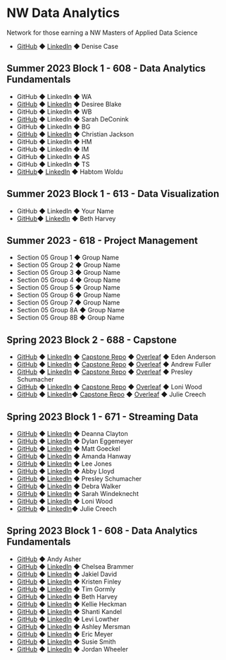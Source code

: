 # NW Data Analytics

Network for those earning a NW Masters of Applied Data Science

- [GitHub](https://github.com/denisecase) ◆ [LinkedIn](https://www.linkedin.com/in/denisecase) ◆ Denise Case

## Summer 2023 Block 1 - 608 - Data Analytics Fundamentals

 - GitHub ◆ LinkedIn ◆ WA
 - [GitHub](https://github.com/dblake3377) ◆ [LinkedIn](https://www.linkedin.com/in/desiree-blake-7b4142200/) ◆ Desiree Blake 
 - GitHub ◆ LinkedIn ◆ WB
 - [GitHub](https://github.com/Sarah566092) ◆ LinkedIn ◆ Sarah DeConink
 - GitHub ◆ LinkedIn ◆ BG
 - [GitHub](https://github.com/ChristianJBNB) ◆ [LinkedIn](https://www.linkedin.com/in/christian-jackson-391281193/) ◆ Christian Jackson
 - GitHub ◆ LinkedIn ◆ HM
 - GitHub ◆ LinkedIn ◆ IM
 - GitHub ◆ LinkedIn ◆ AS
 - GitHub ◆ LinkedIn ◆ TS
 - [GitHub](https://github.com/Habtom1999)◆ [LinkedIn](Inhttps://www.linkedin.com/in/habtom-woldu-b62b0a66/)  ◆ Habtom Woldu 

## Summer 2023 Block 1 - 613 - Data Visualization

 - GitHub ◆ LinkedIn ◆ Your Name
 - [GitHub](https://github.com/bethharvey)◆ [LinkedIn](https://www.linkedin.com/in/beth-harvey-033991240/) ◆ Beth Harvey

## Summer 2023 - 618 - Project Management

 - Section 05 Group 1  ◆ Group Name
 - Section 05 Group 2  ◆ Group Name
 - Section 05 Group 3  ◆ Group Name
 - Section 05 Group 4  ◆ Group Name
 - Section 05 Group 5  ◆ Group Name
 - Section 05 Group 6  ◆ Group Name
 - Section 05 Group 7  ◆ Group Name
 - Section 05 Group 8A ◆ Group Name
 - Section 05 Group 8B ◆ Group Name

## Spring 2023 Block 2 - 688 - Capstone

- [GitHub](https://github.com/eden0214) ◆ [LinkedIn](https://www.linkedin.com/in/andersonedenm) ◆ [Capstone Repo](https://github.com/eden0214/44688_CapstoneProject) ◆ [Overleaf](https://www.overleaf.com/read/pvbhscbngxfm) ◆ Eden Anderson
- [GitHub](https://github.com/afuller257) ◆ [LinkedIn](https://www.linkedin.com/in/andrew-fuller-456b93aa/) ◆ [Capstone Repo](https://github.com/afuller257/CapstoneProject) ◆ [Overleaf](https://www.overleaf.com/read/stgnsngtzhwb) ◆ Andrew Fuller
- [GitHub](https://github.com/presleyschumacher) ◆ [LinkedIn](https://www.linkedin.com/in/presleyschumacher/) ◆ [Capstone Repo](https://github.com/presleyschumacher/Predicting-Employee-Retention-with-HR-Analytics) ◆ [Overleaf](https://www.overleaf.com/read/mfhmvbkvpcjf) ◆ Presley Schumacher
- [GitHub](https://github.com/lwood7983) ◆ [LinkedIn](https://www.linkedin.com/in/loniwood1/) ◆ [Capstone Repo](https://github.com/lwood7983/L.Wood_Final_Capstone_Project.git) ◆ [Overleaf](https://www.overleaf.com/read/qwjkgksxjndz) ◆ Loni Wood
 - [GitHub](https://github.com/jcreech72) ◆ [LinkedIn](linkedin.com/in/julie-creech/)◆ [Capstone Repo](https://github.com/jcreech72/CreechCapstone) ◆ [Overleaf](https://www.overleaf.com/read/mzdkvqkytrmg) ◆ Julie Creech

## Spring 2023 Block 1 - 671 - Streaming Data

 - [GitHub](https://github.com/declayton) ◆ [LinkedIn]() ◆ Deanna Clayton
 - [GitHub](https://github.com/dylanegg) ◆ [LinkedIn](https://www.linkedin.com/in/dylaneggemeyer/) ◆ Dylan Eggemeyer
 - [GitHub](https://github.com/GeckoG) ◆ [LinkedIn](https://www.linkedin.com/in/matt-goeckel-a9440622b/) ◆ Matt Goeckel
 - [GitHub](https://github.com/mandi1120) ◆ [LinkedIn](https://www.linkedin.com/in/amandahanway/) ◆ Amanda Hanway
 - [GitHub](https://github.com/IamLimaEchoEcho) ◆ [LinkedIn](https://www.linkedin.com/in/lee-j-5956b928/) ◆ Lee Jones
 - [GitHub](https://github.com/abbylloyd03) ◆ [LinkedIn](https://www.linkedin.com/in/abby-lloyd-4a0b11183/) ◆ Abby Lloyd
 - [GitHub](https://github.com/presleyschumacher) ◆ [LinkedIn](https://www.linkedin.com/feed/) ◆ Presley Schumacher
 - [GitHub](https://github.com/ddwalk77) ◆ [LinkedIn](https://www.linkedin.com/in/ddw77/) ◆ Debra Walker
 - [GitHub](https://github.com/sarahwind) ◆ [LinkedIn](https://www.linkedin.com/in/sarah-windeknecht-55418a144/) ◆ Sarah Windeknecht
 - [GitHub](https://github.com/lwood7983) ◆ [LinkedIn](https://www.linkedin.com/in/loniwood1/) ◆ Loni Wood
 - [GitHub](https://github.com/jcreech72) ◆ [LinkedIn](linkedin.com/in/julie-creech/)◆ Julie Creech

## Spring 2023 Block 1 - 608 - Data Analytics Fundamentals

 - [GitHub](https://github.com/andyakiva) ◆ Andy Asher
 - [GitHub](https://github.com/chelsbrammer) ◆ [LinkedIn](https://www.linkedin.com/in/chelsea-brammer-384b1bba/) ◆ Chelsea Brammer
 - [GitHub](https://github.com/ss2jak) ◆ [LinkedIn](https://www.linkedin.com/in/jakiel10) ◆ Jakiel David
 - [GitHub](https://github.com/AnaylsisKris) ◆ [LinkedIn](https://www.linkedin.com/in/kristen-finley-7a5584a0/) ◆ Kristen Finley
 - [GitHub](https://github.com/tgormly) ◆ [LinkedIn](https://www.linkedin.com/in/tim-gormly-11a19a268/) ◆ Tim Gormly
 - [GitHub](https://github.com/bethharvey) ◆ [LinkedIn](https://www.linkedin.com/in/beth-harvey-033991240/) ◆ Beth Harvey
 - [GitHub](https://github.com/krh5284) ◆ [LinkedIn](https://www.linkedin.com/in/kellie-heckman-777920139/) ◆ Kellie Heckman
 - [GitHub](https://github.com/Shantik998) ◆ [LinkedIn](https://www.linkedin.com/in/shanti-kandel-8a307513a/) ◆ Shanti Kandel
 - [GitHub](https://github.com/LevLow) ◆ [LinkedIn](https://www.linkedin.com/in/levi-lowther-b35435106/) ◆ Levi Lowther
 - [GitHub](https://github.com/AMersman) ◆ [LinkedIn](https://www.linkedin.com/in/ashley-mersman/) ◆ Ashley Mersman
 - [GitHub](https://github.com/ericmeyer1) ◆ [LinkedIn](https://www.linkedin.com/in/ericmeyer123/) ◆ Eric Meyer
 - [GitHub](https://github.com/msmixj) ◆ [LinkedIn](https://www.linkedin.com/in/susie-smith-45b9783b/) ◆ Susie Smith
 - [GitHub](https://github.com/jordanwheeler7) ◆ [LinkedIn](https://www.linkedin.com/in/jordan-wheeler-8724a9195/) ◆ Jordan Wheeler
